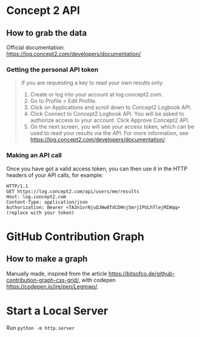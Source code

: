 # Concept 2 API
## How to grab the data

Official documentation:
https://log.concept2.com/developers/documentation/

### Getting the personal API token
> If you are requesting a key to read your own results only:
> 1. Create or log into your account at log.concept2.com.
> 2. Go to Profile > Edit Profile.
> 3. Click on Applications and scroll down to Concept2 Logbook API.
> 4. Click Connect to Concept2 Logbook API. You will be asked to authorize access to your account. Click Approve Concept2 API.
> 5. On the next screen, you will see your access token, which can be used to read your results via the API. For more information, see https://log.concept2.com/developers/documentation/.

### Making an API call
Once you have got a valid access token, you can then use it in the HTTP headers of your API calls, for example:
```
HTTP/1.1
GET https://log.concept2.com/api/users/me/results
Host: log.concept2.com
Content-Type: application/json
Authorization: Bearer <TA3n1vrNjuQJWw0TdCDHnjSmrjIPULhTlejMIWqq> (replace with your token)
```

# GitHub Contribution Graph
## How to make a graph

Manually made, inspired from the article https://bitsofco.de/github-contribution-graph-css-grid/, with codepen https://codepen.io/ire/pen/Legmwo/.

# Start a Local Server
Run `python -m http.server`